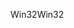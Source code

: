 <span data-ttu-id="93db6-101">Win32</span><span class="sxs-lookup"><span data-stu-id="93db6-101">Win32</span></span>